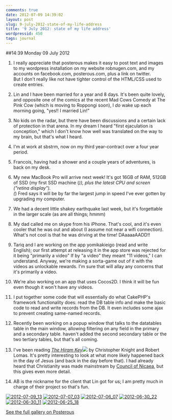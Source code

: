 ```yaml
---
comments: true
date: 2012-07-09 14:39:02
layout: post
slug: 9-july-2012-state-of-my-life-address
title: '9 July 2012: state of my life address'
wordpressid: 450
tags: journal
---
```


##14:39 Monday 09 July 2012

 
  1. I really appreciate that posterous makes it easy to post text and images to my wordpress installation on my website robnugen.com, and my accounts on facebook.com, posterous.com, plus a link on twitter.   
But I don't really like not have tighter control of the HTML/CSS used to create entries.
 
  2. Lin and I have been married for a year and 8 days. It's been quite lovely, and opposite one of the comics at the recent Mad Cows Comedy at The Pink Cow (which is moving to Roppongi soon), I *do* wake up each morning going, "yes!! I married Lin!"
 
  3. No kids on the radar, but there have been discussions and a certain lack of protection in that arena. In my dream I heard "first ejaculation is conception," which I don't know how well was translated on the way to my brain, but that's what I heard.
 
  4. I'm at work at sbstrm, now on my third year-contract over a four year period.
 
  5. Francois, having had a shower and a couple years of adventures, is back on my desk.
 
  6. My new MacBook Pro will arrive next week! It's got 16GB of RAM, 512GB of SSD (my first SSD machine (*)), plus the latest CPU and screen ("retina display").  
(*) Fred says it will be by far the largest jump in speed I've ever gotten by upgrading my computer.
 
  7. We had a decent little shakey earthquake last week, but it's forgettable in the larger scale (as are all things; hmmm)
 
  8. My dad called me on skype from his iPhone. That's cool, and it's even cooler that he was out and about (I assume not near a wifi connection). What's not cool is that he was driving at the time! DAaaaaAADD!!
 
  9. Tariq and I are working on the app yomikakieigo (read and write English); our first attempt at releasing it in the app store was rejected for it being "primarily a video" If by "a video" they meant "11 videos," I can understand. Anyway, we're making a sorta-game out of it with the videos as unlockable rewards. I'm sure that will allay any concerns that it's primarily a video.
 
  10. We're also working on an app that uses Cocos2D. I think it will be fun even though it won't have any videos.
 
  11. I put together some code that will essentially do what CakePHP's framework functionality does: read the DB table info and make the basic code to read and write records from the DB. It even includes some ajax to prevent creating same-named records.
 
  12. Recently been working on a popup window that talks to the datatables table in the main window, allowing filtering on any field in the primary and a secondary table. haven't added the second secondary table or the two tertiary tables, but that's all coming.
 
  13. I've been reading [_The Hiram Key_](http://www.amazon.com/gp/product/B0057DBFQI/ref=as_li_ss_tl?ie=UTF8&camp=1789&creative=390957&creativeASIN=B0057DBFQI&linkCode=as2&tag=keepusthelim-20)![](http://www.assoc-amazon.com/e/ir?t=keepusthelim-20&l=as2&o=1&a=B0057DBFQI) by Christopher Knight and Robert Lomas. It's pretty interesting to look at what more likely happened back in the day of Jesus (and back in the day before that). I had already heard that Christianity was made mainstream by [Council of Nicaea](http://en.wikipedia.org/wiki/First_Council_of_Nicaea), but this gives even more detail. 
 
  14. AB is the nickname for the client that Lin got for us; I am pretty much in charge of their project so that's fun.

[![2012-07-09_13](http://getfile5.posterous.com/getfile/files.posterous.com/temp-2012-07-08/lJeuugznsEJFraznecJgIJHxftJCbzoirFEGcEhGJdAEeDalvvbcbCEfCxIA/2012-07-09_13.26.35_Francois_on_my_desk.jpg.scaled500.jpg)](http://getfile8.posterous.com/getfile/files.posterous.com/temp-2012-07-08/lJeuugznsEJFraznecJgIJHxftJCbzoirFEGcEhGJdAEeDalvvbcbCEfCxIA/2012-07-09_13.26.35_Francois_on_my_desk.jpg.scaled1000.jpg) [![2012-07-07_03](http://getfile0.posterous.com/getfile/files.posterous.com/temp-2012-07-08/yEaEjpzCHgsrbvuEJaAJmjcpdppoIglsmkFGhrtCgdylmBHnzvIxddDiihjs/2012-07-07_03.23.47_received_11pm_msg_at_330am.png.scaled500.png)](http://getfile3.posterous.com/getfile/files.posterous.com/temp-2012-07-08/yEaEjpzCHgsrbvuEJaAJmjcpdppoIglsmkFGhrtCgdylmBHnzvIxddDiihjs/2012-07-07_03.23.47_received_11pm_msg_at_330am.png.scaled1000.png) [![2012-07-06_07](http://getfile6.posterous.com/getfile/files.posterous.com/temp-2012-07-08/kGmHuyouvEBfftiblhBAwJEwApoCHgshdFuwbbHbrhuwzInvJHDjedaftAco/2012-07-06_07.27.30_Opuss_username_must_be_unique.png.scaled500.png)](http://getfile8.posterous.com/getfile/files.posterous.com/temp-2012-07-08/kGmHuyouvEBfftiblhBAwJEwApoCHgshdFuwbbHbrhuwzInvJHDjedaftAco/2012-07-06_07.27.30_Opuss_username_must_be_unique.png.scaled1000.png) [![2012-06-30_22](http://getfile1.posterous.com/getfile/files.posterous.com/temp-2012-07-08/BAqtnAbzFbBajGshgbeyGdknIfaciqHjhHfDvhauislgxhvrrabtvGijynJI/2012-06-30_22.56.03_Lin_sports_Francois.jpg.scaled500.jpg)](http://getfile8.posterous.com/getfile/files.posterous.com/temp-2012-07-08/BAqtnAbzFbBajGshgbeyGdknIfaciqHjhHfDvhauislgxhvrrabtvGijynJI/2012-06-30_22.56.03_Lin_sports_Francois.jpg.scaled1000.jpg) [![2012-06-30_11](http://getfile5.posterous.com/getfile/files.posterous.com/temp-2012-07-08/tcecpiIfvxqfAdclyhsccqslhoEwFHGGsyJvibkiFBlCAfCaBfaimCEjmduB/2012-06-30_11.05.00_Alex_overlooks_river_and_buildings.jpg.scaled500.jpg)](http://getfile2.posterous.com/getfile/files.posterous.com/temp-2012-07-08/tcecpiIfvxqfAdclyhsccqslhoEwFHGGsyJvibkiFBlCAfCaBfaimCEjmduB/2012-06-30_11.05.00_Alex_overlooks_river_and_buildings.jpg.scaled1000.jpg) [![2012-06-25_18](http://getfile1.posterous.com/getfile/files.posterous.com/temp-2012-07-08/wnyhbDpJrDEGABldvEEFqJBrrGpgnjtrhffBosetHcEdboaCowvkHdfsBIpz/2012-06-25_18.16.57_me_and_dawg.jpg.scaled500.jpg)](http://getfile3.posterous.com/getfile/files.posterous.com/temp-2012-07-08/wnyhbDpJrDEGABldvEEFqJBrrGpgnjtrhffBosetHcEdboaCowvkHdfsBIpz/2012-06-25_18.16.57_me_and_dawg.jpg.scaled1000.jpg)

[See the full gallery on Posterous](http://stream.robnugen.com/9-july-2012-state-of-my-life-address)

 
